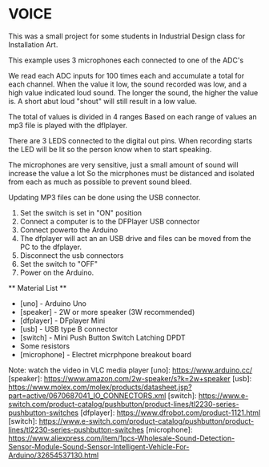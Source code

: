 
# VOICE


This was a small  project for some students in Industrial Design class for Installation Art.

This example uses 3 microphones each connected to one of the ADC's


We read each  ADC inputs for 100 times each and accumulate a total for each channel.
When the value it low, the sound recorded was low, and a high value indicated loud sound.
The longer the sound, the higher the value is. A short abut loud "shout" will still result in a low value.

The total of values is divided in 4 ranges
Based on each range of values an mp3 file is played with the dflplayer.

There are 3 LEDS connected to the digital out pins. When recording starts the LED
will be lit so the person know when to start speaking.

The microphones are very sensitive, just a small amount of sound will increase the value a lot
So the micrphones must be distanced and isolated from each as much as possible to prevent sound bleed.

Updating MP3 files can be done using the USB connector. 

1. Set the switch is set in "ON" position
2. Connect a computer is to the DFPlayer USB connector
3. Connect powerto the Arduino
4. The dfplayer will act an an USB drive and files can be moved from the PC to the dfplayer. 
5. Disconnect the usb connectors
6. Set the switch to  "OFF"
7. Power on the Arduino.

** Material List **

* [uno] - Arduino Uno 
* [speaker] - 2W or more speaker (3W recommended)
* [dfplayer] - DFplayer Mini
* [usb] - USB type B connector
* [switch] - Mini Push Button Switch Latching DPDT
* Some resistors
* [microphone] - Electret micrphpone breakout board

Note: watch the video in VLC media player
[uno]:  https://www.arduino.cc/	
[speaker]: https://www.amazon.com/2w-speaker/s?k=2w+speaker
[usb]: https://www.molex.com/molex/products/datasheet.jsp?part=active/0670687041_IO_CONNECTORS.xml
[switch]: https://www.e-switch.com/product-catalog/pushbutton/product-lines/tl2230-series-pushbutton-switches
[dfplayer]: https://www.dfrobot.com/product-1121.html
[switch]: https://www.e-switch.com/product-catalog/pushbutton/product-lines/tl2230-series-pushbutton-switches
[microphone]: https://www.aliexpress.com/item/1pcs-Wholesale-Sound-Detection-Sensor-Module-Sound-Sensor-Intelligent-Vehicle-For-Arduino/32654537130.html
	 
